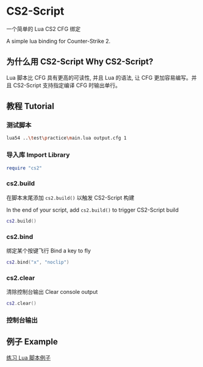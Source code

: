 # CS2-Script

一个简单的 Lua CS2 CFG 绑定

A simple lua binding for Counter-Strike 2.

## 为什么用 CS2-Script Why CS2-Script?

Lua 脚本比 CFG 具有更高的可读性, 并且 Lua 的语法, 让 CFG 更加容易编写。并且 CS2-Script 支持指定编译 CFG 时输出单行。

## 教程 Tutorial

### 测试脚本

```sh
lua54 ..\test\practice\main.lua output.cfg 1
```

### 导入库 Import Library

```lua
require "cs2"
```

### cs2.build

在脚本末尾添加 `cs2.build()` 以触发 CS2-Script 构建

In the end of your script, add `cs2.build()` to trigger CS2-Script build

```lua
cs2.build()
```

### cs2.bind

绑定某个按键飞行 Bind a key to fly

```lua
cs2.bind("x", "noclip")
```

### cs2.clear

清除控制台输出 Clear console output

```lua
cs2.clear()
```

### 控制台输出

## 例子 Example

[练习 Lua 脚本例子](https://github.com/JustLikeCheese/CS2-Lua/blob/master/test/practice/main.lua)
